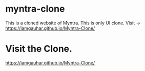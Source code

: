 # myntra-clone
This is a cloned website of Myntra. This is only UI clone.
Visit -> https://iamgauhar.github.io/Myntra-Clone/

# Visit the Clone. 
https://iamgauhar.github.io/Myntra-Clone/
